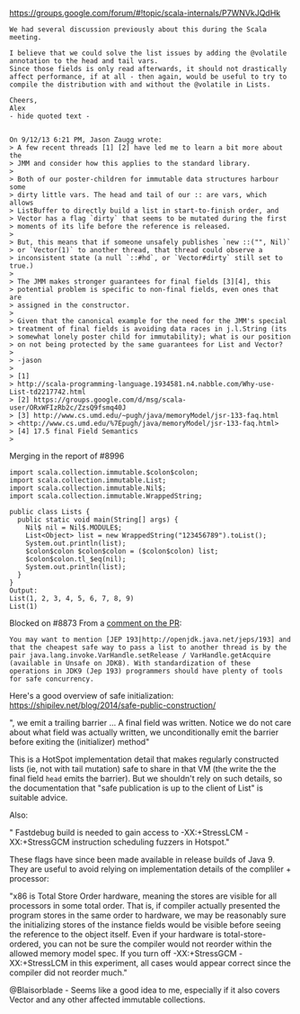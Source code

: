 https://groups.google.com/forum/#!topic/scala-internals/P7WNVkJQdHk

```
We had several discussion previously about this during the Scala meeting. 

I believe that we could solve the list issues by adding the @volatile 
annotation to the head and tail vars. 
Since those fields is only read afterwards, it should not drastically 
affect performance, if at all - then again, would be useful to try to 
compile the distribution with and without the @volatile in Lists. 

Cheers, 
Alex 
- hide quoted text -


On 9/12/13 6:21 PM, Jason Zaugg wrote: 
> A few recent threads [1] [2] have led me to learn a bit more about the 
> JMM and consider how this applies to the standard library. 
> 
> Both of our poster-children for immutable data structures harbour some 
> dirty little vars. The head and tail of our :: are vars, which allows 
> ListBuffer to directly build a list in start-to-finish order, and 
> Vector has a flag `dirty` that seems to be mutated during the first 
> moments of its life before the reference is released. 
> 
> But, this means that if someone unsafely publishes `new ::("", Nil)` 
> or `Vector(1)` to another thread, that thread could observe a 
> inconsistent state (a null `::#hd`, or `Vector#dirty` still set to true.) 
> 
> The JMM makes stronger guarantees for final fields [3][4], this 
> potential problem is specific to non-final fields, even ones that are 
> assigned in the constructor. 
> 
> Given that the canonical example for the need for the JMM's special 
> treatment of final fields is avoiding data races in j.l.String (its 
> somewhat lonely poster child for immutability); what is our position 
> on not being protected by the same guarantees for List and Vector? 
> 
> -jason 
> 
> [1] 
> http://scala-programming-language.1934581.n4.nabble.com/Why-use-List-td2217742.html 
> [2] https://groups.google.com/d/msg/scala-user/ORxWFIzRb2c/ZzsQ9fsmq40J 
> [3] http://www.cs.umd.edu/~pugh/java/memoryModel/jsr-133-faq.html 
> <http://www.cs.umd.edu/%7Epugh/java/memoryModel/jsr-133-faq.html> 
> [4] 17.5 final Field Semantics 
> 
```
Merging in the report of #8996

```
import scala.collection.immutable.$colon$colon;
import scala.collection.immutable.List;
import scala.collection.immutable.Nil$;
import scala.collection.immutable.WrappedString;
 
public class Lists {
  public static void main(String[] args) {
    Nil$ nil = Nil$.MODULE$;
    List<Object> list = new WrappedString("123456789").toList();
    System.out.println(list);
    $colon$colon $colon$colon = ($colon$colon) list;
    $colon$colon.tl_$eq(nil);
    System.out.println(list);
  }
}
Output:
List(1, 2, 3, 4, 5, 6, 7, 8, 9)
List(1)
```
Blocked on #8873
From a [comment on the PR](https://github.com/scala/scala/pull/5323#issuecomment-239489363):

```
You may want to mention [JEP 193|http://openjdk.java.net/jeps/193] and that the cheapest safe way to pass a list to another thread is by the pair java.lang.invoke.VarHandle.setRelease / VarHandle.getAcquire (available in Unsafe on JDK8). With standardization of these operations in JDK9 (Jep 193) programmers should have plenty of tools for safe concurrency.
```
Here's a good overview of safe initialization: https://shipilev.net/blog/2014/safe-public-construction/

", we emit a trailing barrier ... A final field was written. Notice we do not care about what field was actually written, we unconditionally emit the barrier before exiting the (initializer) method"

This is a HotSpot implementation detail that makes regularly constructed lists (ie, not with tail mutation) safe to share in that VM (the write the the final field `head` emits the barrier). But we shouldn't rely on such details, so the documentation that "safe publication is up to the client of List" is suitable advice.

Also:

" Fastdebug build is needed to gain access to -XX:+StressLCM -XX:+StressGCM instruction scheduling fuzzers in Hotspot."

These flags have since been made available in release builds of Java 9. They are useful to avoid relying on implementation details of the compliler + processor:

"x86 is Total Store Order hardware, meaning the stores are visible for all processors in some total order. That is, if compiler actually presented the program stores in the same order to hardware, we may be reasonably sure the initializing stores of the instance fields would be visible before seeing the reference to the object itself. Even if your hardware is total-store-ordered, you can not be sure the compiler would not reorder within the allowed memory model spec. If you turn off -XX:+StressGCM -XX:+StressLCM in this experiment, all cases would appear correct since the compiler did not reorder much."







@Blaisorblade - Seems like a good idea to me, especially if it also covers Vector and any other affected immutable collections.

